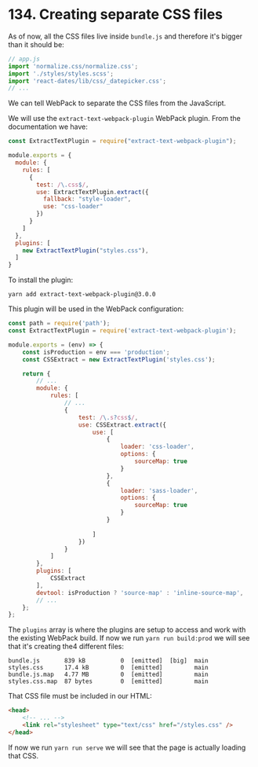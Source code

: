 # 134. Creating separate CSS files

As of now, all the CSS files live inside `bundle.js` and therefore it's bigger than it should be:
```javascript
// app.js
import 'normalize.css/normalize.css';
import './styles/styles.scss';
import 'react-dates/lib/css/_datepicker.css';
// ...
```
We can tell WebPack to separate the CSS files from the JavaScript.

We will use the `extract-text-webpack-plugin` WebPack plugin.
From the documentation we have:
```javascript
const ExtractTextPlugin = require("extract-text-webpack-plugin");

module.exports = {
  module: {
    rules: [
      {
        test: /\.css$/,
        use: ExtractTextPlugin.extract({
          fallback: "style-loader",
          use: "css-loader"
        })
      }
    ]
  },
  plugins: [
    new ExtractTextPlugin("styles.css"),
  ]
}
```

To install the plugin:
```shell
yarn add extract-text-webpack-plugin@3.0.0
```

This plugin will be used in the WebPack configuration:
```javascript
const path = require('path');
const ExtractTextPlugin = require('extract-text-webpack-plugin');

module.exports = (env) => {
    const isProduction = env === 'production';
    const CSSExtract = new ExtractTextPlugin('styles.css');

    return {
        // ...
        module: {
            rules: [
                // ...
                {
                    test: /\.s?css$/,
                    use: CSSExtract.extract({
                        use: [
                            {
                                loader: 'css-loader',
                                options: {
                                    sourceMap: true
                                }
                            },
                            {
                                loader: 'sass-loader',
                                options: {
                                    sourceMap: true
                                }
                            }
                            
                        ]
                    })
                }
            ]
        },
        plugins: [
            CSSExtract
        ],
        devtool: isProduction ? 'source-map' : 'inline-source-map',
        // ...
    };
};

```
The `plugins` array is where the plugins are setup to access and work with the existing WebPack build.
If now we run `yarn run build:prod` we will see that it's creating the4 different files:
```
bundle.js       839 kB          0  [emitted]  [big]  main
styles.css      17.4 kB         0  [emitted]         main
bundle.js.map   4.77 MB         0  [emitted]         main
styles.css.map  87 bytes        0  [emitted]         main
```

That CSS file must be included in our HTML:
```html
<head>
    <!-- ... -->
    <link rel="stylesheet" type="text/css" href="/styles.css" />
</head>
```

If now we run `yarn run serve` we will see that the page is actually loading that CSS.